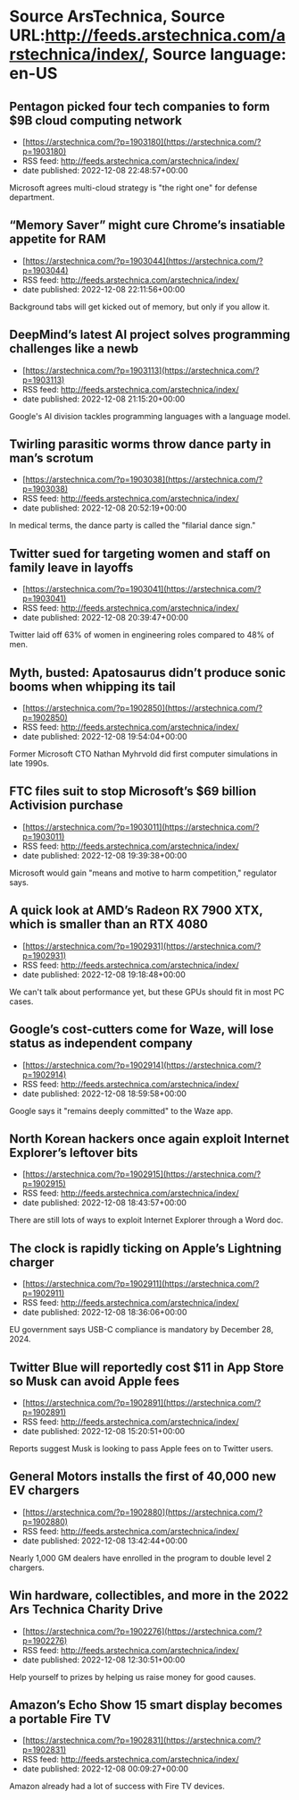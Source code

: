 # Source ArsTechnica, Source URL:http://feeds.arstechnica.com/arstechnica/index/, Source language: en-US

## Pentagon picked four tech companies to form $9B cloud computing network
 - [https://arstechnica.com/?p=1903180](https://arstechnica.com/?p=1903180)
 - RSS feed: http://feeds.arstechnica.com/arstechnica/index/
 - date published: 2022-12-08 22:48:57+00:00

Microsoft agrees multi-cloud strategy is "the right one" for defense department.

## “Memory Saver” might cure Chrome’s insatiable appetite for RAM
 - [https://arstechnica.com/?p=1903044](https://arstechnica.com/?p=1903044)
 - RSS feed: http://feeds.arstechnica.com/arstechnica/index/
 - date published: 2022-12-08 22:11:56+00:00

Background tabs will get kicked out of memory, but only if you allow it.

## DeepMind’s latest AI project solves programming challenges like a newb
 - [https://arstechnica.com/?p=1903113](https://arstechnica.com/?p=1903113)
 - RSS feed: http://feeds.arstechnica.com/arstechnica/index/
 - date published: 2022-12-08 21:15:20+00:00

Google's AI division tackles programming languages with a language model.

## Twirling parasitic worms throw dance party in man’s scrotum
 - [https://arstechnica.com/?p=1903038](https://arstechnica.com/?p=1903038)
 - RSS feed: http://feeds.arstechnica.com/arstechnica/index/
 - date published: 2022-12-08 20:52:19+00:00

In medical terms, the dance party is called the "filarial dance sign."

## Twitter sued for targeting women and staff on family leave in layoffs
 - [https://arstechnica.com/?p=1903041](https://arstechnica.com/?p=1903041)
 - RSS feed: http://feeds.arstechnica.com/arstechnica/index/
 - date published: 2022-12-08 20:39:47+00:00

Twitter laid off 63% of women in engineering roles compared to 48% of men.

## Myth, busted: Apatosaurus didn’t produce sonic booms when whipping its tail
 - [https://arstechnica.com/?p=1902850](https://arstechnica.com/?p=1902850)
 - RSS feed: http://feeds.arstechnica.com/arstechnica/index/
 - date published: 2022-12-08 19:54:04+00:00

Former Microsoft CTO Nathan Myhrvold did first computer simulations in late 1990s.

## FTC files suit to stop Microsoft’s $69 billion Activision purchase
 - [https://arstechnica.com/?p=1903011](https://arstechnica.com/?p=1903011)
 - RSS feed: http://feeds.arstechnica.com/arstechnica/index/
 - date published: 2022-12-08 19:39:38+00:00

Microsoft would gain "means and motive to harm competition," regulator says.

## A quick look at AMD’s Radeon RX 7900 XTX, which is smaller than an RTX 4080
 - [https://arstechnica.com/?p=1902931](https://arstechnica.com/?p=1902931)
 - RSS feed: http://feeds.arstechnica.com/arstechnica/index/
 - date published: 2022-12-08 19:18:48+00:00

We can't talk about performance yet, but these GPUs should fit in most PC cases.

## Google’s cost-cutters come for Waze, will lose status as independent company
 - [https://arstechnica.com/?p=1902914](https://arstechnica.com/?p=1902914)
 - RSS feed: http://feeds.arstechnica.com/arstechnica/index/
 - date published: 2022-12-08 18:59:58+00:00

Google says it "remains deeply committed" to the Waze app.

## North Korean hackers once again exploit Internet Explorer’s leftover bits
 - [https://arstechnica.com/?p=1902915](https://arstechnica.com/?p=1902915)
 - RSS feed: http://feeds.arstechnica.com/arstechnica/index/
 - date published: 2022-12-08 18:43:57+00:00

There are still lots of ways to exploit Internet Explorer through a Word doc.

## The clock is rapidly ticking on Apple’s Lightning charger
 - [https://arstechnica.com/?p=1902911](https://arstechnica.com/?p=1902911)
 - RSS feed: http://feeds.arstechnica.com/arstechnica/index/
 - date published: 2022-12-08 18:36:06+00:00

EU government says USB-C compliance is mandatory by December 28, 2024.

## Twitter Blue will reportedly cost $11 in App Store so Musk can avoid Apple fees
 - [https://arstechnica.com/?p=1902891](https://arstechnica.com/?p=1902891)
 - RSS feed: http://feeds.arstechnica.com/arstechnica/index/
 - date published: 2022-12-08 15:20:51+00:00

Reports suggest Musk is looking to pass Apple fees on to Twitter users.

## General Motors installs the first of 40,000 new EV chargers
 - [https://arstechnica.com/?p=1902880](https://arstechnica.com/?p=1902880)
 - RSS feed: http://feeds.arstechnica.com/arstechnica/index/
 - date published: 2022-12-08 13:42:44+00:00

Nearly 1,000 GM dealers have enrolled in the program to double level 2 chargers.

## Win hardware, collectibles, and more in the 2022 Ars Technica Charity Drive
 - [https://arstechnica.com/?p=1902276](https://arstechnica.com/?p=1902276)
 - RSS feed: http://feeds.arstechnica.com/arstechnica/index/
 - date published: 2022-12-08 12:30:51+00:00

Help yourself to prizes by helping us raise money for good causes.

## Amazon’s Echo Show 15 smart display becomes a portable Fire TV
 - [https://arstechnica.com/?p=1902831](https://arstechnica.com/?p=1902831)
 - RSS feed: http://feeds.arstechnica.com/arstechnica/index/
 - date published: 2022-12-08 00:09:27+00:00

Amazon already had a lot of success with Fire TV devices.
